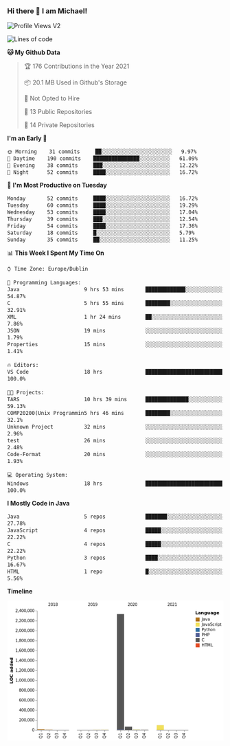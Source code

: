 ### Hi there 👋 I am Michael!

![Profile Views V2](https://komarev.com/ghpvc/?username=AppDevMichael)

<!--START_SECTION:waka-->
![Lines of code](https://img.shields.io/badge/From%20Hello%20World%20I%27ve%20Written-2.5%20million%20lines%20of%20code-blue)

**🐱 My Github Data** 

> 🏆 176 Contributions in the Year 2021
 > 
> 📦 20.1 MB Used in Github's Storage 
 > 
> 🚫 Not Opted to Hire
 > 
> 📜 13 Public Repositories 
 > 
> 🔑 14 Private Repositories  
 > 
**I'm an Early 🐤** 

```text
🌞 Morning    31 commits     ██░░░░░░░░░░░░░░░░░░░░░░░   9.97% 
🌆 Daytime    190 commits    ███████████████░░░░░░░░░░   61.09% 
🌃 Evening    38 commits     ███░░░░░░░░░░░░░░░░░░░░░░   12.22% 
🌙 Night      52 commits     ████░░░░░░░░░░░░░░░░░░░░░   16.72%

```
📅 **I'm Most Productive on Tuesday** 

```text
Monday       52 commits     ████░░░░░░░░░░░░░░░░░░░░░   16.72% 
Tuesday      60 commits     ████░░░░░░░░░░░░░░░░░░░░░   19.29% 
Wednesday    53 commits     ████░░░░░░░░░░░░░░░░░░░░░   17.04% 
Thursday     39 commits     ███░░░░░░░░░░░░░░░░░░░░░░   12.54% 
Friday       54 commits     ████░░░░░░░░░░░░░░░░░░░░░   17.36% 
Saturday     18 commits     █░░░░░░░░░░░░░░░░░░░░░░░░   5.79% 
Sunday       35 commits     ██░░░░░░░░░░░░░░░░░░░░░░░   11.25%

```


📊 **This Week I Spent My Time On** 

```text
⌚︎ Time Zone: Europe/Dublin

💬 Programming Languages: 
Java                     9 hrs 53 mins       █████████████░░░░░░░░░░░░   54.87% 
C                        5 hrs 55 mins       ████████░░░░░░░░░░░░░░░░░   32.91% 
XML                      1 hr 24 mins        ██░░░░░░░░░░░░░░░░░░░░░░░   7.86% 
JSON                     19 mins             ░░░░░░░░░░░░░░░░░░░░░░░░░   1.79% 
Properties               15 mins             ░░░░░░░░░░░░░░░░░░░░░░░░░   1.41%

🔥 Editors: 
VS Code                  18 hrs              █████████████████████████   100.0%

🐱‍💻 Projects: 
TARS                     10 hrs 39 mins      ██████████████░░░░░░░░░░░   59.13% 
COMP20200(Unix Programmin5 hrs 46 mins       ████████░░░░░░░░░░░░░░░░░   32.1% 
Unknown Project          32 mins             ░░░░░░░░░░░░░░░░░░░░░░░░░   2.96% 
test                     26 mins             ░░░░░░░░░░░░░░░░░░░░░░░░░   2.48% 
Code-Format              20 mins             ░░░░░░░░░░░░░░░░░░░░░░░░░   1.93%

💻 Operating System: 
Windows                  18 hrs              █████████████████████████   100.0%

```

**I Mostly Code in Java** 

```text
Java                     5 repos             ███████░░░░░░░░░░░░░░░░░░   27.78% 
JavaScript               4 repos             █████░░░░░░░░░░░░░░░░░░░░   22.22% 
C                        4 repos             █████░░░░░░░░░░░░░░░░░░░░   22.22% 
Python                   3 repos             ████░░░░░░░░░░░░░░░░░░░░░   16.67% 
HTML                     1 repo              █░░░░░░░░░░░░░░░░░░░░░░░░   5.56%

```


**Timeline**

![Chart not found](https://raw.githubusercontent.com/AppDevMichael/AppDevMichael/master/charts/bar_graph.png) 


<!--END_SECTION:waka-->

